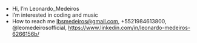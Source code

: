 - Hi, I’m Leonardo_Medeiros
- I’m interested in coding and music 
- How to reach me lbsmedeiros@gmail.com, +5521984613800, @leomedeirosofficial, https://www.linkedin.com/in/leonardo-medeiros-6266156b/

<!---
lbsmedeiros/lbsmedeiros is a ✨ special ✨ repository because its `README.md` (this file) appears on your GitHub profile.
You can click the Preview link to take a look at your changes.
--->
